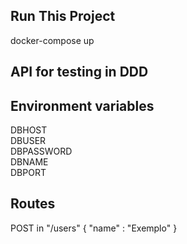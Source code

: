 ## Run This Project

docker-compose up

## API for testing in DDD

## Environment variables

DBHOST <br>
DBUSER <br>
DBPASSWORD <br>
DBNAME <br>
DBPORT <br>

## Routes

POST in "/users"
{
    "name" : "Exemplo"
}